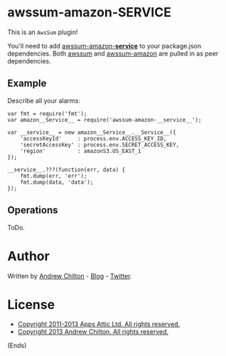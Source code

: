 # awssum-amazon-__SERVICE__ #

This is an ```AwsSum``` plugin!

You'll need to add [awssum-amazon-__service__](https://github.com/awssum/awssum-amazon-__service__/) to your package.json
dependencies. Both [awssum](https://github.com/awssum/awssum/) and
[awssum-amazon](https://github.com/awssum/awssum-amazon/) are pulled in as peer dependencies.

## Example ##

Describe all your alarms:

```
var fmt = require('fmt');
var amazon__Service__ = require('awssum-amazon-__service__');

var __service__ = new amazon__Service__.__Service__({
    'accessKeyId'     : process.env.ACCESS_KEY_ID,
    'secretAccessKey' : process.env.SECRET_ACCESS_KEY,
    'region'          : amazonS3.US_EAST_1
});

__service__.???(function(err, data) {
    fmt.dump(err, 'err');
    fmt.dump(data, 'data');
});
```

## Operations ##

ToDo.

# Author #

Written by [Andrew Chilton](http://chilts.org/) - [Blog](http://chilts.org/blog/) -
[Twitter](https://twitter.com/andychilton).

# License #

* [Copyright 2011-2013 Apps Attic Ltd.  All rights reserved.](http://appsattic.mit-license.org/2011/)
* [Copyright 2013 Andrew Chilton.  All rights reserved.](http://chilts.mit-license.org/2013/)

(Ends)
